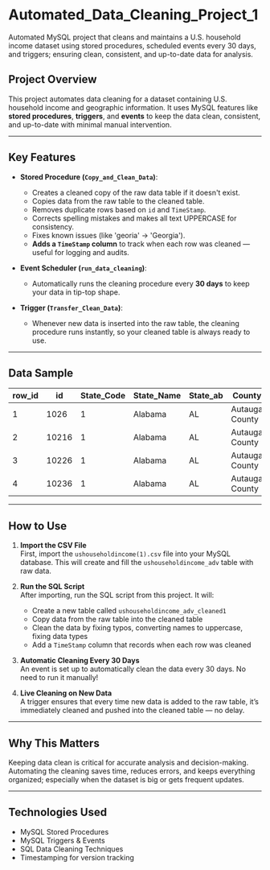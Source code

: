 # Automated_Data_Cleaning_Project_1

Automated MySQL project that cleans and maintains a U.S. household income dataset using stored procedures, scheduled events every 30 days, and triggers; ensuring clean, consistent, and up-to-date data for analysis.

## Project Overview

This project automates data cleaning for a dataset containing U.S. household income and geographic information. It uses MySQL features like **stored procedures**, **triggers**, and **events** to keep the data clean, consistent, and up-to-date with minimal manual intervention.

---

## Key Features

- **Stored Procedure (`Copy_and_Clean_Data`)**:
  - Creates a cleaned copy of the raw data table if it doesn't exist.
  - Copies data from the raw table to the cleaned table.
  - Removes duplicate rows based on `id` and `TimeStamp`.
  - Corrects spelling mistakes and makes all text UPPERCASE for consistency.
  - Fixes known issues (like 'georia' → 'Georgia').
  - **Adds a `TimeStamp` column** to track when each row was cleaned — useful for logging and audits.

- **Event Scheduler (`run_data_cleaning`)**:
  - Automatically runs the cleaning procedure every **30 days** to keep your data in tip-top shape.

- **Trigger (`Transfer_Clean_Data`)**:
  - Whenever new data is inserted into the raw table, the cleaning procedure runs instantly, so your cleaned table is always ready to use.

---

## Data Sample

| row_id | id    | State_Code | State_Name | State_ab | County         | City        | Place       | Type  | Primary | Zip_Code | Area_Code | ALand    | AWater   | Lat        | Lon         |
|--------|-------|------------|------------|----------|----------------|-------------|-------------|-------|---------|----------|-----------|----------|----------|------------|-------------|
| 1      | 1026  | 1          | Alabama    | AL       | Autauga County | Elmore      | Autaugaville| Track | Track   | 36025    | 334       | 8020338  | 60048    | 32.4473511 | -86.4768097 |
| 2      | 10216 | 1          | Alabama    | AL       | Autauga County | Robertsdale | Autaugaville| Track | Track   | 36567    | 251       | 737211648| 3860933  | 30.7200267 | -87.6245437 |
| 3      | 10226 | 1          | Alabama    | AL       | Autauga County | Silverhill  | Autaugaville| Track | Track   | 36576    | 251       | 71113244 | 190587   | 30.5345606 | -87.7548736 |
| 4      | 10236 | 1          | Alabama    | AL       | Autauga County | Orange Beach| Autaugaville| Track | Track   | 36561    | 251       | 15491986 | 20427550 | 30.3005856 | -87.5417985 |

---

## How to Use

1. **Import the CSV File**  
   First, import the `ushouseholdincome(1).csv` file into your MySQL database. This will create and fill the `ushouseholdincome_adv` table with raw data.

2. **Run the SQL Script**  
   After importing, run the SQL script from this project. It will:
   - Create a new table called `ushouseholdincome_adv_cleaned1`  
   - Copy data from the raw table into the cleaned table  
   - Clean the data by fixing typos, converting names to uppercase, fixing data types  
   - Add a `TimeStamp` column that records when each row was cleaned

3. **Automatic Cleaning Every 30 Days**  
   An event is set up to automatically clean the data every 30 days. No need to run it manually!

4. **Live Cleaning on New Data**  
   A trigger ensures that every time new data is added to the raw table, it’s immediately cleaned and pushed into the cleaned table — no delay.

---

## Why This Matters

Keeping data clean is critical for accurate analysis and decision-making. Automating the cleaning saves time, reduces errors, and keeps everything organized; especially when the dataset is big or gets frequent updates.

---

## Technologies Used

- MySQL Stored Procedures  
- MySQL Triggers & Events  
- SQL Data Cleaning Techniques  
- Timestamping for version tracking
